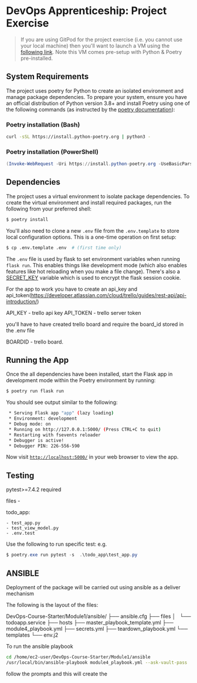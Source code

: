 # DevOps Apprenticeship: Project Exercise

> If you are using GitPod for the project exercise (i.e. you cannot use your local machine) then you'll want to launch a VM using the [following link](https://gitpod.io/#https://github.com/CorndelWithSoftwire/DevOps-Course-Starter). Note this VM comes pre-setup with Python & Poetry pre-installed.

## System Requirements

The project uses poetry for Python to create an isolated environment and manage package dependencies. To prepare your system, ensure you have an official distribution of Python version 3.8+ and install Poetry using one of the following commands (as instructed by the [poetry documentation](https://python-poetry.org/docs/#system-requirements)):

### Poetry installation (Bash)

```bash
curl -sSL https://install.python-poetry.org | python3 -
```

### Poetry installation (PowerShell)

```powershell
(Invoke-WebRequest -Uri https://install.python-poetry.org -UseBasicParsing).Content | py -
```

## Dependencies

The project uses a virtual environment to isolate package dependencies. To create the virtual environment and install required packages, run the following from your preferred shell:

```bash
$ poetry install
```

You'll also need to clone a new `.env` file from the `.env.template` to store local configuration options. This is a one-time operation on first setup:

```bash
$ cp .env.template .env  # (first time only)
```

The `.env` file is used by flask to set environment variables when running `flask run`. This enables things like development mode (which also enables features like hot reloading when you make a file change). There's also a [SECRET_KEY](https://flask.palletsprojects.com/en/1.1.x/config/#SECRET_KEY) variable which is used to encrypt the flask session cookie.

For the app to work you have to create an api_key and api_token(https://developer.atlassian.com/cloud/trello/guides/rest-api/api-introduction/)

API_KEY - trello api key
API_TOKEN - trello server token

you'll have to have created trello board and require the board_id stored in the .env file

BOARDID - trello board. 


## Running the App

Once the all dependencies have been installed, start the Flask app in development mode within the Poetry environment by running:
```bash
$ poetry run flask run
```

You should see output similar to the following:
```bash
 * Serving Flask app "app" (lazy loading)
 * Environment: development
 * Debug mode: on
 * Running on http://127.0.0.1:5000/ (Press CTRL+C to quit)
 * Restarting with fsevents reloader
 * Debugger is active!
 * Debugger PIN: 226-556-590
```
Now visit [`http://localhost:5000/`](http://localhost:5000/) in your web browser to view the app.

## Testing
pytest>=7.4.2 required

files - 

todo_app:

    - test_app.py
    - test_view_model.py
    - .env.test


Use the following to run specific test: e.g. 

```powershell
$ poetry.exe run pytest -s  .\todo_app\test_app.py
```

## ANSIBLE



Deployment of the package will be carried out using ansible as a deliver mechanism

The following is the layout of the files:

DevOps-Course-Starter/Module1/ansible/
├── ansible.cfg
├── files
│   └── todoapp.service
├── hosts
├── master_playbook_template.yml
├── module4_playbook.yml
├── secrets.yml
├── teardown_playbook.yml
└── templates
    └── env.j2

To run the ansible playbook 

```bash
cd /home/ec2-user/DevOps-Course-Starter/Module1/ansible
/usr/local/bin/ansible-playbook module4_playbook.yml --ask-vault-pass
```

follow the prompts and this will create the 
